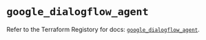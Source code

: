 # `google_dialogflow_agent`

Refer to the Terraform Registory for docs: [`google_dialogflow_agent`](https://registry.terraform.io/providers/hashicorp/google/5.8.0/docs/resources/dialogflow_agent).

